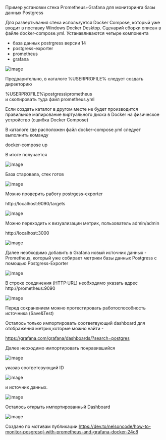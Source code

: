 Пример установки стека Prometheus+Grafana для мониторинга базы данных Postgress

Для развертывания стека используется Docker Compose, который уже входит в поставку Windows Docker Desktop. 
Сценарий сборки описан в файле docker-compose.yml.
Устанавливаются четыре компонента
 - база данных postrgress версии 14
 - postgress-exporter
 - prometheus
 - grafana
 
![image](https://user-images.githubusercontent.com/68746298/197963633-0d9cdfd0-16c1-455f-9a99-b8f72101c17e.png)

Предварительно, в каталоге  %USERPROFILE% следует создать директорию 

%USERPROFILE%\postgress\prometheus\
и скопировать туда файл prometheus.yml 

Если создать каталог в другом месте не будет производится правильное мапирование виртуального диска в Docker на физическое устройство (ошибка Docker Compose) 

В каталоге где расположен файл docker-compose.yml следует выполнить команду 

docker-compose up

В итоге получается

![image](https://user-images.githubusercontent.com/68746298/197971216-ab821508-20d5-4434-893f-8dbfed8f25e7.png)

База старовала, стек готов

![image](https://user-images.githubusercontent.com/68746298/197974385-e0f67155-9f5a-4370-be01-194e6ef91b4d.png)

Можно проверить работу postrgess-exporter

http://localhost:9090/targets

![image](https://user-images.githubusercontent.com/68746298/197975032-aedce9fe-ae2e-41af-9e6b-cb8ca6ba1b74.png)

Можно переходить к визуализации метрик, пользователь admin/admin

http://localhost:3000

![image](https://user-images.githubusercontent.com/68746298/197975815-2df2a14d-24bb-4d08-ac5b-da59a6034f37.png)

Далее необходимо добавить в Grafana новый источник данных - Prometheus, который уже собирает метрики базы данных Postgress с помощью Postgress-Exporter

![image](https://user-images.githubusercontent.com/68746298/197978044-e4bc67e1-2b1a-46c7-a0d9-0ff8244d0111.png)

В строке соединения (HTTP:URL) необходимо указать адрес http://prometheus:9090  

![image](https://user-images.githubusercontent.com/68746298/197980070-976c210b-5ad1-4c01-811a-2e9cae3d2f48.png)

Перед сохранением можно протестировать работоспособность источника (Save&Test) 

Осталось только импортировать соответвующий dashboard для отображения метрик,которые  можно найти - 

https://grafana.com/grafana/dashboards/?search=postgres

Далее неоходимо импортировать понравившийся 

![image](https://user-images.githubusercontent.com/68746298/197983168-516379ab-d194-4aef-b705-f674987db186.png)

указав соответсвующий ID 

![image](https://user-images.githubusercontent.com/68746298/197991358-f3c3a26d-8e52-40fe-b815-b21a475ad3ab.png)

и источник данных.

![image](https://user-images.githubusercontent.com/68746298/197984087-62fa3a96-5709-40d9-b667-4d0dbb064437.png)


Осталось открыть импортированный Dashboard

![image](https://user-images.githubusercontent.com/68746298/197992170-4d1d4e9b-3b69-4efc-b549-6ed2e2c93b4d.png)



Создано по мотивам публикации
https://dev.to/nelsoncode/how-to-monitor-posgresql-with-prometheus-and-grafana-docker-24c8
